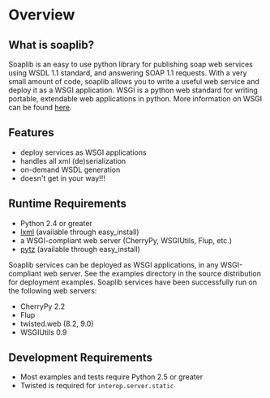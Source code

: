Overview
========

What is soaplib?
----------------

Soaplib is an easy to use python library for publishing soap web services
using WSDL 1.1 standard, and answering SOAP 1.1 requests.
With a very small amount of code, soaplib allows you to write
a useful web service and deploy it as a WSGI application. WSGI is a python
web standard for writing portable, extendable web applications in python.
More information on WSGI can be found [here](http://wsgi.org/wsgi).

Features
--------
* deploy services as WSGI applications
* handles all xml (de)serialization
* on-demand WSDL generation
* doesn't get in your way!!!

Runtime Requirements
--------------------
* Python 2.4 or greater
* [lxml](http://codespeak.net/lxml/) (available through easy_install)
* a WSGI-compliant web server (CherryPy, WSGIUtils, Flup, etc.)
* [pytz](http://pytz.sourceforge.net/) (available through easy_install)

Soaplib services can be deployed as WSGI applications, in any WSGI-compliant
web server. See the examples directory in the source distribution for deployment
examples. Soaplib services have been successfully run on the following web
servers:

* CherryPy 2.2
* Flup
* twisted.web (8.2, 9.0)
* WSGIUtils 0.9

Development Requirements
------------------------
* Most examples and tests require Python 2.5 or greater
* Twisted is required for `interop.server.static`
